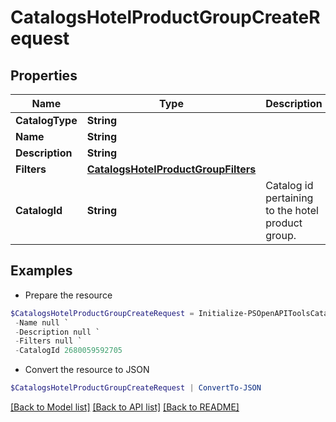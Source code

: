 # CatalogsHotelProductGroupCreateRequest
## Properties

Name | Type | Description | Notes
------------ | ------------- | ------------- | -------------
**CatalogType** | **String** |  | 
**Name** | **String** |  | 
**Description** | **String** |  | [optional] 
**Filters** | [**CatalogsHotelProductGroupFilters**](CatalogsHotelProductGroupFilters.md) |  | 
**CatalogId** | **String** | Catalog id pertaining to the hotel product group. | 

## Examples

- Prepare the resource
```powershell
$CatalogsHotelProductGroupCreateRequest = Initialize-PSOpenAPIToolsCatalogsHotelProductGroupCreateRequest  -CatalogType null `
 -Name null `
 -Description null `
 -Filters null `
 -CatalogId 2680059592705
```

- Convert the resource to JSON
```powershell
$CatalogsHotelProductGroupCreateRequest | ConvertTo-JSON
```

[[Back to Model list]](../README.md#documentation-for-models) [[Back to API list]](../README.md#documentation-for-api-endpoints) [[Back to README]](../README.md)


